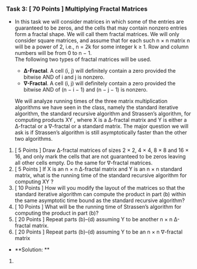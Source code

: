 

### Task 3: [ 70 Points ] Multiplying Fractal Matrices
* In this task we will consider matrices in which some of the entries are guaranteed to be zeros, and the cells that may contain nonzero entries form a fractal shape. We will call them fractal matrices. We will only consider square matrices, and assume that for each such n × n matrix n will be a power of 2, i.e., n = 2k for some integer k ≥ 1. Row and column numbers will be from 0 to n − 1.  
The following two types of fractal matrices will be used.
	* **∆-Fractal**. A cell (i, j) will definitely contain a zero provided the bitwise AND of i and j is nonzero.
	* **∇-Fractal**. A cell (i, j) will definitely contain a zero provided the bitwise AND of (n − i − 1) and (n − j − 1) is nonzero.

	We will analyze running times of the three matrix multiplication algorithms we have seen in the class, namely the standard iterative algorithm, the standard recursive algorithm and Strassen’s algorithm, for computing products XY , where X is a ∆-fractal matrix and Y is either a ∆-fractal or a ∇-fractal or a standard matrix. The major question we will ask is if Strassen’s algorithm is still asymptotically faster than the other two algorithms.
1. [ 5 Points ] Draw ∆-fractal matrices of sizes 2 × 2, 4 × 4, 8 × 8 and 16 × 16, and only mark the cells that are not guaranteed to be zeros leaving all other cells empty. Do the same for ∇-fractal matrices.
2. [ 5 Points ] If X is an n × n ∆-fractal matrix and Y is an n × n standard matrix, what is the running time of the standard recursive algorithm for computing XY ?
3. [ 10 Points ] How will you modify the layout of the matrices so that the standard iterative algorithm can compute the product in part (b) within the same asymptotic time bound as the standard recursive algorithm?
4. [ 10 Points ] What will be the running time of Strassen’s algorithm for computing the product in part (b)?
5. [ 20 Points ] Repeat parts (b)–(d) assuming Y to be another n × n ∆-fractal matrix.
6. [ 20 Points ] Repeat parts (b)–(d) assuming Y to be an n × n ∇-fractal matrix

* **Solution: **
1. 